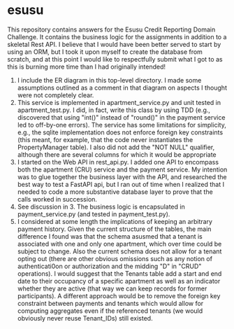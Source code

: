 # esusu
 This repository contains answers for the Esusu Credit Reporting Domain Challenge.  It contains the business logic for the assignments in addition to a skeletal Rest API.  I believe that I would have been better served to start by using an ORM, but I took it upon myself to create the database from scratch, and at this point I would like to respectfully submit what I got to as this is burning more time than I had originally intended!

1. I include the ER diagram in this top-level directory.  I made some assumptions outlined as a comment in that diagram on aspects I thought were not completely clear.
2. This service is implemented in apartment_service.py and unit tested in apartment_test.py.  I did, in fact, write this class by using TDD (e.g., discovered that using "int()" instead of "round()" in the payment service led to off-by-one errors).  The service has some limitations for simplicity, e.g., the sqlite implementation does not enforce foreign key constraints (this meant, for example, that the code never instantiates the PropertyManager table).  I also did not add the "NOT NULL" qualifier, although there are several columns for which it would be appropriate 
3. I started on the Web API in rest_api.py.  I added one API to encompass both the apartment (CRU) service and the payment service.  My intention was to glue together the business layer with the API, and researched the best way to test a FastAPI api, but I ran out of time when I realized that I needed to code a more substantive database layer to prove that the calls worked in succession.
4. See discussion in 3.  The business logic is encapsulated in payment_service.py (and tested in payment_test.py).
5. I considered at some length the implications of keeping an arbitrary payment history.  Given the current structure of the tables, the main difference I found was that the schema asusmed that a tenant is associated with one and only one apartment, which over time could be subject to change.  Also the current schema does not allow for a tenant opting out (there are other obvious omissions such as any notion of authenticati0on or authorization and the midding "D" in "CRUD" operations).  I would suggest that the Tenants table add a start and end date to their occupancy of a specific apartment as well as an indicator whether they are active (that way we can keep records for former participants).  A different approach would be to remove the foreign key constraint between payments and tenants which would allow for computing aggregates even if the referenced tenants (we would obviously never reuse Tenant_IDs) still existed.
